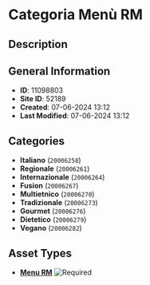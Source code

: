 # Categoria Menù RM

## Description

## General Information
- **ID**: 11098803
- **Site ID**: 52189
- **Created**: 07-06-2024 13:12
- **Last Modified**: 07-06-2024 13:12

## Categories
- **Italiano** (`20006258`)
- **Regionale** (`20006261`)
- **Internazionale** (`20006264`)
- **Fusion** (`20006267`)
- **Multietnico** (`20006270`)
- **Tradizionale** (`20006273`)
- **Gourmet** (`20006276`)
- **Dietetico** (`20006279`)
- **Vegano** (`20006282`)
## Asset Types
- **[Menu RM](../contentStructure/menu-rm/README.md)** ![Required](https://img.shields.io/badge/*Required-red.svg)
